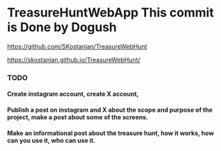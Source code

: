 # TreasureHuntWebApp This commit is Done by Dogush 
https://github.com/SKostanian/TreasureWebHunt

https://skostanian.github.io/TreasureWebHunt/


### TODO
#### Create instagram account, create X account, 
#### Publish a post on instagram and X about the scope and purpose of the project, make a post about some of the screens. 
#### Make an informational post about the treasure hunt, how it works, how can you use it, who can use it.
